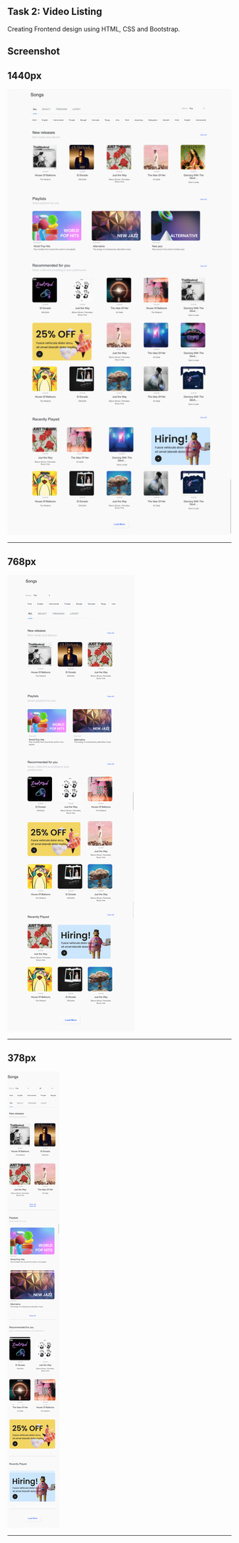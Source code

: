 ## Task 2: Video Listing

Creating Frontend design using HTML, CSS and Bootstrap.

## Screenshot


## 1440px

<img src="../Readme-Images/task4-desktop.png" />

---

## 768px

<img src="../Readme-Images/task4-tab.png" />

---

## 378px

<img src="../Readme-Images/task4-mobile.png" />

---